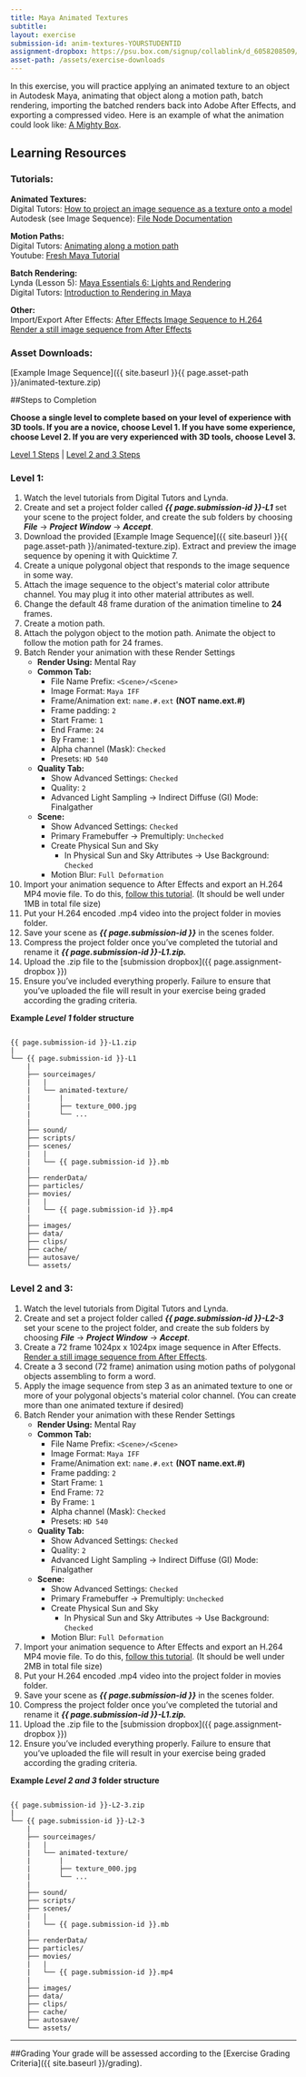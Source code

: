 ```yaml
---
title: Maya Animated Textures
subtitle: 
layout: exercise
submission-id: anim-textures-YOURSTUDENTID
assignment-dropbox: https://psu.box.com/signup/collablink/d_6058208509/13048f751411ea
asset-path: /assets/exercise-downloads
---
```


In this exercise, you will practice applying an animated texture to an object in Autodesk Maya, animating that object along a motion path, batch rendering, importing the batched renders back into Adobe After Effects, and exporting a compressed video. Here is an example of what the animation could look like: [A Mighty Box](https://docs.google.com/file/d/0BzXX6rmROMNWck1MVnpFclpWdU0/edit).

## Learning Resources

### Tutorials:

**Animated Textures:**  
Digital Tutors: [How to project an image sequence as a texture onto a model](http://www.digitaltutors.com/11/training.php?vid=10038&autoplay=1)  
Autodesk (see Image Sequence): [File Node Documentation](http://download.autodesk.com/global/docs/maya2013/en_us/index.html?url=files/Shading_Nodes_File.htm,topicNumber=d30e573165)

**Motion Paths:**  
Digital Tutors: [Animating along a motion path](http://www.digitaltutors.com/tutorial/609-Maya-Animation-Reference-Library-Animate)  
Youtube: [Fresh Maya Tutorial](http://www.youtube.com/watch?v=Z7HFSq6FrUs)

**Batch Rendering:**  
Lynda (Lesson 5): [Maya Essentials 6: Lights and Rendering](http://www.lynda.com/Maya-tutorials/Maya-Essentials-6-Lights-Rendering/96718-2.html)  
Digital Tutors: [Introduction to Rendering in Maya](http://www.digitaltutors.com/11/training.php?vid=21419&autoplay=1)

**Other:**  
Import/Export After Effects: [After Effects Image Sequence to H.264](https://docs.google.com/document/d/1R5G3bvXoe0_Bto59_dV4c4_iLZIA1--sHRQ8fhkBnvc/edit)  
[Render a still image sequence from After Effects](https://helpx.adobe.com/after-effects/using/rendering-exporting-still-images-still.html)
        
### Asset Downloads:  
[Example Image Sequence]({{ site.baseurl }}{{ page.asset-path }}/animated-texture.zip)


##Steps to Completion

**Choose a single level to complete based on your level of experience with 3D tools. If you are a novice, choose Level 1. If you have some experience, choose Level 2. If you are very experienced with 3D tools, choose Level 3.**

[Level 1 Steps](#level-1) | [Level 2 and 3 Steps](#level-2-3)

### <a name="level-1"></a>Level 1:

1. Watch the level tutorials from Digital Tutors and Lynda.
2. Create and set a project folder called **_{{ page.submission-id }}-L1_** set your scene to the project folder, and create the sub folders by choosing **_File_** → **_Project Window_** → **_Accept_**.
3. Download the provided [Example Image Sequence]({{ site.baseurl }}{{ page.asset-path }}/animated-texture.zip). Extract and preview the image sequence by opening it with Quicktime 7.
4. Create a unique polygonal object that responds to the image sequence in some way.
5. Attach the image sequence to the object's material color attribute channel. You may plug it into other material attributes as well.
6. Change the default 48 frame duration of the animation timeline to **24** frames.
7. Create a motion path.
8. Attach the polygon object to the motion path. Animate the object to follow the motion path for 24 frames.
9. Batch Render your animation with these Render Settings
   - **Render Using:** Mental Ray
   - **Common Tab:**
      - File Name Prefix: ``` <Scene>/<Scene> ```
      - Image Format: ``` Maya IFF ```
      - Frame/Animation ext:  ``` name.#.ext ``` **(NOT name.ext.#)**
      - Frame padding: ``` 2 ``` 
      - Start Frame: ``` 1 ``` 
      - End Frame: ``` 24 ``` 
      - By Frame: ``` 1 ``` 
      - Alpha channel (Mask): ``` Checked ``` 
      - Presets: ``` HD 540 ``` 
   - **Quality Tab:**
      - Show Advanced Settings: ``` Checked ```      
      - Quality: ``` 2 ``` 
      - Advanced Light Sampling → Indirect Diffuse (GI) Mode: Finalgather
   - **Scene:**
      - Show Advanced Settings: ``` Checked ```  
      - Primary Framebuffer → Premultiply: ``` Unchecked ```
      - Create Physical Sun and Sky
         - In Physical Sun and Sky Attributes → Use Background:  ``` Checked ``` 
      - Motion Blur: ``` Full Deformation ``` 
10. Import your animation sequence to After Effects and export an H.264 MP4 movie file. To do this, [follow this tutorial](https://docs.google.com/document/d/1R5G3bvXoe0_Bto59_dV4c4_iLZIA1--sHRQ8fhkBnvc/edit). (It should be well under 1MB in total file size)
11. Put your H.264 encoded .mp4 video into the project folder in movies folder.
12. Save your scene as **_{{ page.submission-id }}_** in the scenes folder.
13. Compress the project folder once you’ve completed the tutorial and rename it **_{{ page.submission-id }}-L1.zip._**
14. Upload the .zip file to the [submission dropbox]({{ page.assignment-dropbox }})
15. Ensure you’ve included everything properly. Failure to ensure that you’ve uploaded the file will result in your exercise being graded according the grading criteria.

**Example _Level 1_ folder structure**

```

{{ page.submission-id }}-L1.zip
|
└── {{ page.submission-id }}-L1
    |
    ├── sourceimages/
    |   |
    |   └── animated-texture/
    |       |
    |       ├── texture_000.jpg
    |       └── ...
    |
    ├── sound/
    ├── scripts/
    ├── scenes/
    |   |
    |   └── {{ page.submission-id }}.mb
    |
    ├── renderData/
    ├── particles/
    ├── movies/
    |   |
    |   └── {{ page.submission-id }}.mp4
    |
    ├── images/
    ├── data/
    ├── clips/
    ├── cache/
    ├── autosave/
    └── assets/

```

### <a name="level-2-3"></a>Level 2 and 3:

1. Watch the level tutorials from Digital Tutors and Lynda.
2. Create and set a project folder called **_{{ page.submission-id }}-L2-3_** set your scene to the project folder, and create the sub folders by choosing **_File_** → **_Project Window_** → **_Accept_**. 
3. Create a 72 frame 1024px x 1024px image sequence in After Effects. [Render a still image sequence from After Effects](https://helpx.adobe.com/after-effects/using/rendering-exporting-still-images-still.html).
4. Create a 3 second (72 frame) animation using motion paths of polygonal objects assembling to form a word. 
5. Apply the image sequence from step 3 as an animated texture to one or more of your polygonal objects's material color channel. (You can create more than one animated texture if desired)
6. Batch Render your animation with these Render Settings
   - **Render Using:** Mental Ray
   - **Common Tab:**
      - File Name Prefix: ``` <Scene>/<Scene> ```
      - Image Format: ``` Maya IFF ```
      - Frame/Animation ext:  ``` name.#.ext ``` **(NOT name.ext.#)**
      - Frame padding: ``` 2 ``` 
      - Start Frame: ``` 1 ``` 
      - End Frame: ``` 72 ``` 
      - By Frame: ``` 1 ``` 
      - Alpha channel (Mask): ``` Checked ``` 
      - Presets: ``` HD 540 ``` 
   - **Quality Tab:**
      - Show Advanced Settings: ``` Checked ```      
      - Quality: ``` 2 ``` 
      - Advanced Light Sampling → Indirect Diffuse (GI) Mode: Finalgather
   - **Scene:**
      - Show Advanced Settings: ``` Checked ```  
      - Primary Framebuffer → Premultiply: ``` Unchecked ```
      - Create Physical Sun and Sky
         - In Physical Sun and Sky Attributes → Use Background:  ``` Checked ``` 
      - Motion Blur: ``` Full Deformation ``` 
7. Import your animation sequence to After Effects and export an H.264 MP4 movie file. To do this, [follow this tutorial](https://docs.google.com/document/d/1R5G3bvXoe0_Bto59_dV4c4_iLZIA1--sHRQ8fhkBnvc/edit). (It should be well under 2MB in total file size)
8. Put your H.264 encoded .mp4 video into the project folder in movies folder. 
9. Save your scene as **_{{ page.submission-id }}_** in the scenes folder.
10. Compress the project folder once you’ve completed the tutorial and rename it **_{{ page.submission-id }}-L1.zip._**
11. Upload the .zip file to the [submission dropbox]({{ page.assignment-dropbox }})
12. Ensure you’ve included everything properly. Failure to ensure that you’ve uploaded the file will result in your exercise being graded according the grading criteria.

**Example _Level 2 and 3_ folder structure**

```

{{ page.submission-id }}-L2-3.zip
|
└── {{ page.submission-id }}-L2-3
    |
    ├── sourceimages/
    |   |
    |   └── animated-texture/
    |       |
    |       ├── texture_000.jpg
    |       └── ...
    |
    ├── sound/
    ├── scripts/
    ├── scenes/
    |   |
    |   └── {{ page.submission-id }}.mb
    |
    ├── renderData/
    ├── particles/
    ├── movies/
    |   |
    |   └── {{ page.submission-id }}.mp4
    |
    ├── images/
    ├── data/
    ├── clips/
    ├── cache/
    ├── autosave/
    └── assets/

```

* * *

##Grading
Your grade will be assessed according to the [Exercise Grading Criteria]({{ site.baseurl }}/grading).
